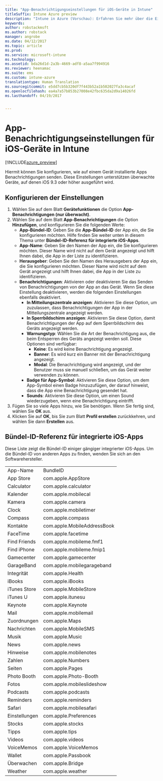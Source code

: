 ```yaml
---
title: "App-Benachrichtigungseinstellungen für iOS-Geräte in Intune"
titleSuffix: Intune Azure preview
description: "Intune in Azure (Vorschau): Erfahren Sie mehr über die Einstellungen zur Steuerung von Benachrichtigungen von Apps auf iOS-Geräten."
keywords: 
author: robstackmsft
ms.author: robstack
manager: angrobe
ms.date: 04/12/2017
ms.topic: article
ms.prod: 
ms.service: microsoft-intune
ms.technology: 
ms.assetid: bda26d1d-2a3b-4669-adf8-a5aa7f994916
ms.reviewer: heenamac
ms.suite: ems
ms.custom: intune-azure
translationtype: Human Translation
ms.sourcegitcommit: e5dd7cb5b320df7f443b52a1b502027fa3c4acaf
ms.openlocfilehash: ea4a7a57b853b27008e42fbc635da2d9a14026fd
ms.lasthandoff: 04/19/2017


---
```


# <a name="intune-app-notifications-settings-for-ios-devices"></a>App-Benachrichtigungseinstellungen für iOS-Geräte in Intune

[!INCLUDE[azure_preview](../includes/azure_preview.md)]

Hiermit können Sie konfigurieren, wie auf einem Gerät installierte Apps Benachrichtigungen senden. Diese Einstellungen unterstützen überwachte Geräte, auf denen iOS 9.3 oder höher ausgeführt wird.

## <a name="configure-settings"></a>Konfigurieren der Einstellungen

1. Wählen Sie auf dem Blatt **Gerätefunktionen** die Option **App-Benachrichtigungen (nur überwacht)**.
2. Wählen Sie auf dem Blatt **App-Benachrichtigungen** die Option **Hinzufügen**, und konfigurieren Sie die folgenden Werte:
    - **App-Bündel-ID**: Geben Sie die **App-Bündel-ID** der App ein, die Sie konfigurieren möchten. Hilfe finden Sie weiter unten in diesem Thema unter **Bündel-ID-Referenz für integrierte iOS-Apps**.
    - **App-Name**: Geben Sie den Namen der App ein, die Sie konfigurieren möchten. Dieser Name wird nicht auf dem Gerät angezeigt und hilft Ihnen dabei, die App in der Liste zu identifizieren.
    - **Herausgeber**: Geben Sie den Namen des Herausgebers der App ein, die Sie konfigurieren möchten. Dieser Name wird nicht auf dem Gerät angezeigt und hilft Ihnen dabei, die App in der Liste zu identifizieren.
    - **Benachrichtigungen**: Aktivieren oder deaktivieren Sie das Senden von Benachrichtigungen von der App an das Gerät. Wenn Sie diese Einstellung deaktivieren, werden die folgenden Einstellungen ebenfalls deaktiviert.
        - **In Mitteilungszentrale anzeigen**: Aktivieren Sie diese Option, um zuzulassen, dass Benachrichtigungen der App in der Mitteilungszentrale angezeigt werden.
        - **In Sperrbildschirm anzeigen**: Aktivieren Sie diese Option, damit Benachrichtigungen der App auf dem Sperrbildschirm des Geräts angezeigt werden.
        - **Warnungstyp**: Wählen Sie die Art der Benachrichtigung aus, die beim Entsperren des Geräts angezeigt werden soll. Diese Optionen sind verfügbar:
            - **Keine**: Es wird keine Benachrichtigung angezeigt.
            - **Banner**: Es wird kurz ein Banner mit der Benachrichtigung angezeigt.
            - **Modal**: Die Benachrichtigung wird angezeigt, und der Benutzer muss sie manuell schließen, um das Gerät weiter verwenden zu können.
        - **Badge für App-Symbol**: Aktivieren Sie diese Option, um dem App-Symbol einen Badge hinzuzufügen, der darauf hinweist, dass die App eine Benachrichtigung gesendet hat.
        - **Sounds**: Aktivieren Sie diese Option, um einen Sound wiederzugeben, wenn eine Benachrichtigung eintrifft.
3. Fügen Sie so viele Apps hinzu, wie Sie benötigen. Wenn Sie fertig sind, wählen Sie **OK** aus.
4. Klicken Sie auf **OK**, bis Sie zum Blatt **Profil erstellen** zurückkehren, und wählen Sie dann **Erstellen** aus. 


## <a name="bundle-id-reference-for-built-in-ios-apps"></a>Bündel-ID-Referenz für integrierte iOS-Apps

Diese Liste zeigt die Bündel-ID einiger gängiger integrierter iOS-Apps. Um die Bündel-ID von anderen Apps zu finden, wenden Sie sich an den Softwarehersteller. 

|||
|-|-|
|App-Name|BundleID|
|App Store|com.apple.AppStore|
|Calculator|com.apple.calculator|
|Kalender|com.apple.mobilecal|
|Kamera|com.apple.camera|
|Clock|com.apple.mobiletimer|
|Compass|com.apple.compass|
|Kontakte|com.apple.MobileAddressBook|
|FaceTime|com.apple.facetime|
|Find Friends|com.apple.mobileme.fmf1|
|Find iPhone|com.apple.mobileme.fmip1|
|Gamecenter|com.apple.gamecenter|
|GarageBand|com.apple.mobilegarageband|
|Integrität|com.apple.Health|
|iBooks|com.apple.iBooks|
|iTunes Store|com.apple.MobileStore|
|iTunes U|com.apple.itunesu|
|Keynote|com.apple.Keynote|
|Mail|com.apple.mobilemail|
|Zuordnungen|com.apple.Maps|
|Nachrichten|com.apple.MobileSMS|
|Musik|com.apple.Music|
|News|com.apple.news|
|Hinweise|com.apple.mobilenotes|
|Zahlen|com.apple.Numbers|
|Seiten|com.apple.Pages|
|Photo Booth|com.apple.Photo-Booth|
|Fotos|com.apple.mobileslideshow|
|Podcasts|com.apple.podcasts|
|Reminders|com.apple.reminders|
|Safari|com.apple.mobilesafari|
|Einstellungen|com.apple.Preferences|
|Stocks|com.apple.stocks|
|Tipps|com.apple.tips|
|Videos|com.apple.videos|
|VoiceMemos|com.apple.VoiceMemos|
|Wallet|com.apple.Passbook|
|Überwachen|com.apple.Bridge|
|Weather|com.apple.weather|
